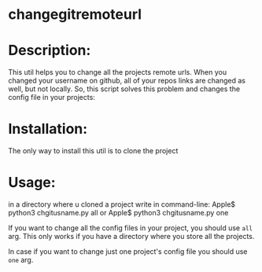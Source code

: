 # changegitremoteurl
# Description: 
This util helps you to change all the projects remote urls. When you changed your username on github, all of your repos links are changed as well, but not locally. So, this script solves this problem and changes the config file in your projects:

# Installation:
  The only way to install this util is to clone the project
  
# Usage:
in a directory where u cloned a project write in command-line:
    Apple$ python3 chgitusname.py all
or
    Apple$ python3 chgitusname.py one
    
  If you want to change all the config files in your project, you should use `all` arg. This only works if you have a directory where you store all the projects.
  
  In case if you want to change just one project's config file you should use `one` arg.
